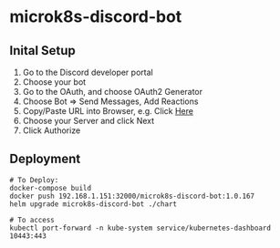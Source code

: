 # microk8s-discord-bot

## Inital Setup

1. Go to the Discord developer portal
2. Choose your bot
3. Go to the OAuth, and choose OAuth2 Generator
4. Choose Bot => Send Messages, Add Reactions
5. Copy/Paste URL into Browser, e.g. Click [Here](https://discord.com/api/oauth2/authorize?client_id=1149837019736981594&permissions=2112&scope=bot)
6. Choose your Server and click Next
7. Click Authorize

## Deployment
```
# To Deploy:
docker-compose build
docker push 192.168.1.151:32000/microk8s-discord-bot:1.0.167
helm upgrade microk8s-discord-bot ./chart

# To access
kubectl port-forward -n kube-system service/kubernetes-dashboard 10443:443
```